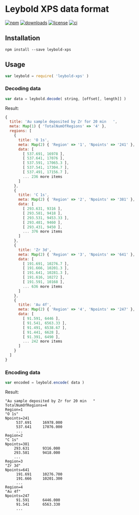 # Leybold XPS data format

[![npm](https://flat.badgen.net/npm/v/leybold-xps)](https://npmjs.com/package/leybold-xps)
[![downloads](https://flat.badgen.net/npm/dm/leybold-xps)](https://npmjs.com/package/leybold-xps)
[![license](https://flat.badgen.net/npm/license/leybold-xps)](https://npmjs.com/package/leybold-xps)
[![ci](https://flat.badgen.net/travis/jhermsmeier/node-leybold-xps/master)](https://travis-ci.org/jhermsmeier/node-leybold-xps)

## Installation

```
npm install --save leybold-xps
```

## Usage

```js
var leybold = require( 'leybold-xps' )
```

### Decoding data

```js
var data = leybold.decode( string, [offset[, length]] )
```

Result:

```js
{
  title: 'Au sample deposited by Zr for 20 min   ',
  meta: Map(1) { 'TotalNumOfRegions' => '4' },
  regions: [
    {
      title: 'O 1s',
      meta: Map(2) { 'Region' => '1', 'Npoints' => '241' },
      data: [
        [ 537.691, 16978 ],
        [ 537.641, 17076 ],
        [ 537.591, 17065.3 ],
        [ 537.541, 17304.7 ],
        [ 537.491, 17156.7 ],
        ... 236 more items
      ]
    },
    {
      title: 'C 1s',
      meta: Map(2) { 'Region' => '2', 'Npoints' => '381' },
      data: [
        [ 293.631, 9316 ],
        [ 293.581, 9418 ],
        [ 293.531, 9453.33 ],
        [ 293.481, 9460 ],
        [ 293.431, 9450 ],
        ... 376 more items
      ]
    },
    {
      title: 'Zr 3d',
      meta: Map(2) { 'Region' => '3', 'Npoints' => '641' },
      data: [
        [ 191.691, 10276.7 ],
        [ 191.666, 10201.3 ],
        [ 191.641, 10281.3 ],
        [ 191.616, 10272 ],
        [ 191.591, 10168 ],
        ... 636 more items
      ]
    },
    {
      title: 'Au 4f',
      meta: Map(2) { 'Region' => '4', 'Npoints' => '247' },
      data: [
        [ 91.591, 6446 ],
        [ 91.541, 6563.33 ],
        [ 91.491, 6538.67 ],
        [ 91.441, 6628 ],
        [ 91.391, 6490 ],
        ... 242 more items
      ]
    }
  ]
}
```

### Encoding data

```js
var encoded = leybold.encode( data )
```

Result:

```
"Au sample deposited by Zr for 20 min   "
TotalNumOfRegions=4
Region=1
"O 1s"
Npoints=241
     537.691     16978.000
     537.641     17076.000
     ...
Region=2
"C 1s"
Npoints=381
    293.631      9316.000
    293.581      9418.000
    ...
Region=3
"Zr 3d"
Npoints=641
     191.691     10276.700
     191.666     10201.300
     ...
Region=4
"Au 4f"
Npoints=247
     91.591      6446.000
     91.541      6563.330
     ...
```

